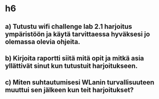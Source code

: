 # h6

## a) Tutustu wifi challenge lab 2.1 harjoitus ympäristöön ja käytä tarvittaessa hyväksesi jo olemassa olevia ohjeita.

## b) Kirjoita raportti siitä mitä opit ja mitkä asia yllättivät sinut kun tutustuit harjoitukseen.

## c) Miten suhtautumisesi WLanin turvallisuuteen muuttui sen jälkeen kun teit harjoitukset?
